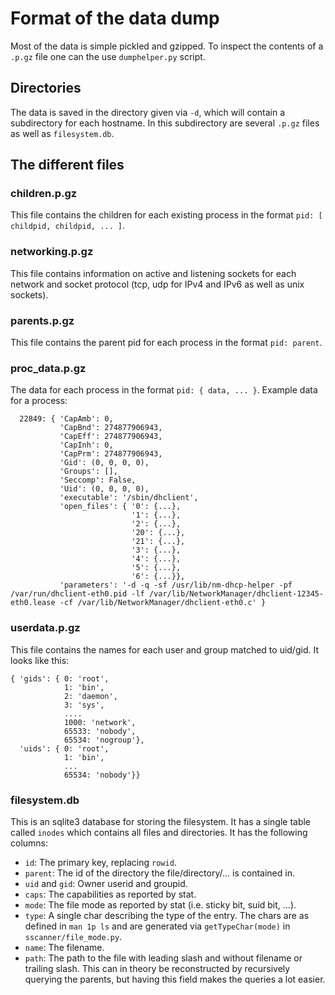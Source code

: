 # Format of the data dump

Most of the data is simple pickled and gzipped. To inspect the contents of a `.p.gz` file one can the use `dumphelper.py` script.

## Directories

The data is saved in the directory given via `-d`, which will contain a subdirectory for each hostname. In this subdirectory are several `.p.gz` files as well as `filesystem.db`.

## The different files

### children.p.gz

This file contains the children for each existing process in the format `pid: [ childpid, childpid, ... ]`.

### networking.p.gz

This file contains information on active and listening sockets for each network and socket protocol (tcp, udp for IPv4 and IPv6 as well as unix sockets).

### parents.p.gz

This file contains the parent pid for each process in the format `pid: parent`.

### proc_data.p.gz

The data for each process in the format `pid: { data, ... }`. Example data for a process:

```
  22849: { 'CapAmb': 0,
           'CapBnd': 274877906943,
           'CapEff': 274877906943,
           'CapInh': 0,
           'CapPrm': 274877906943,
           'Gid': (0, 0, 0, 0),
           'Groups': [],
           'Seccomp': False,
           'Uid': (0, 0, 0, 0),
           'executable': '/sbin/dhclient',
           'open_files': { '0': {...},
                           '1': {...},
                           '2': {...},
                           '20': {...},
                           '21': {...},
                           '3': {...},
                           '4': {...},
                           '5': {...},
                           '6': {...}},
           'parameters': '-d -q -sf /usr/lib/nm-dhcp-helper -pf /var/run/dhclient-eth0.pid -lf /var/lib/NetworkManager/dhclient-12345-eth0.lease -cf /var/lib/NetworkManager/dhclient-eth0.c' }
```

### userdata.p.gz

This file contains the names for each user and group matched to uid/gid. It looks like this:

```
{ 'gids': { 0: 'root',
            1: 'bin',
            2: 'daemon',
            3: 'sys',
            ....
            1000: 'network',
            65533: 'nobody',
            65534: 'nogroup'},
  'uids': { 0: 'root',
            1: 'bin',
            ...
            65534: 'nobody'}}

```

### filesystem.db

This is an sqlite3 database for storing the filesystem. It has a single table called `inodes` which contains all files and directories. It has the following columns:

- `id`: The primary key, replacing `rowid`.
- `parent`: The id of the directory the file/directory/... is contained in.
- `uid` and `gid`: Owner userid and groupid.
- `caps`: The capabilities as reported by stat.
- `mode`: The file mode as reported by stat (i.e. sticky bit, suid bit, ...).
- `type`: A single char describing the type of the entry. The chars are as defined in `man 1p ls` and are generated via `getTypeChar(mode)` in `sscanner/file_mode.py`.
- `name`: The filename.
- `path`: The path to the file with leading slash and without filename or trailing slash. This can in theory be reconstructed by recursively querying the parents, but having this field makes the queries a lot easier.


